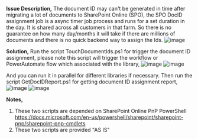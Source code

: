 **Issue Description,**
The document ID may can't be generated in time after migrating a lot of documents to SharePoint Online (SPO), the SPO DocID assignment job is a async timer job process and runs for a set duration in the day. It is shared across all customers in that farm. So there is no guarantee on how many day/months it will take if there are millions of documents and there is no quick backend way to assign the Ids. 
![image](https://user-images.githubusercontent.com/21354416/136776989-c67b11af-c811-4c99-abda-d33f1fe7c8fc.png)


**Solution,**
Run the script TouchDocumentIds.ps1 for trigger the document ID assignment, please note this script will trigger the workflow or PowerAutomate flow which associated with the library,
![image](https://user-images.githubusercontent.com/21354416/136777288-e358cfb0-ce05-4ed6-ac76-c4b2a11e8bc3.png)
![image](https://user-images.githubusercontent.com/21354416/136777331-99c63615-43cf-4dd3-9a49-537dd239eaff.png)

And you can run it in parallel for different libraries if necessary.
Then run the script GetDocIDReport.ps1 for getting document ID assignment report,
![image](https://user-images.githubusercontent.com/21354416/136777527-9272041f-e728-4a9c-95a2-7455195eeb72.png)
![image](https://user-images.githubusercontent.com/21354416/136777560-ec1ff9fa-8266-4b61-a707-50b50adb7ec0.png)

**Notes,**
1. These two scripts are depended on SharePoint Online PnP PowerShell https://docs.microsoft.com/en-us/powershell/sharepoint/sharepoint-pnp/sharepoint-pnp-cmdlets
2. These two scripts are provided "AS IS"
